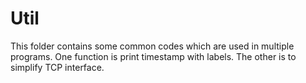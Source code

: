 # Util

This folder contains some common codes which are used in multiple programs.
One function is print timestamp with labels.
The other is to simplify TCP interface.